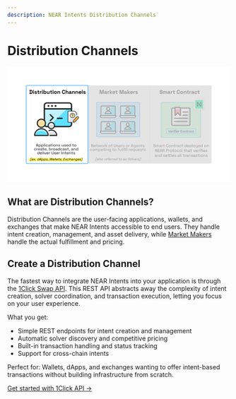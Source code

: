 ```yaml
---
description: NEAR Intents Distribution Channels
---
```


# Distribution Channels

<img src="../../.gitbook/assets/distribution-channels/distribution-channels.png" alt="Distribution Channel" width="900px">


## What are Distribution Channels?

Distribution Channels are the user-facing applications, wallets, and exchanges that make NEAR Intents accessible to end users. They handle intent creation, management, and asset delivery, while [Market Makers](../../market-makers/README.md) handle the actual fulfillment and pricing.

## Create a Distribution Channel

The fastest way to integrate NEAR Intents into your application is through the [1Click Swap API](1click-api.md). This REST API abstracts away the complexity of intent creation, solver coordination, and transaction execution, letting you focus on your user experience.

What you get:

- Simple REST endpoints for intent creation and management
- Automatic solver discovery and competitive pricing
- Built-in transaction handling and status tracking
- Support for cross-chain intents

Perfect for: Wallets, dApps, and exchanges wanting to offer intent-based transactions without building infrastructure from scratch.

[Get started with 1Click API →](1click-api.md)
